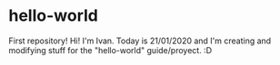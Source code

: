 # hello-world
First repository!
Hi! I'm Ivan. Today is 21/01/2020 and I'm creating and modifying stuff for the "hello-world" guide/proyect. 
:D
